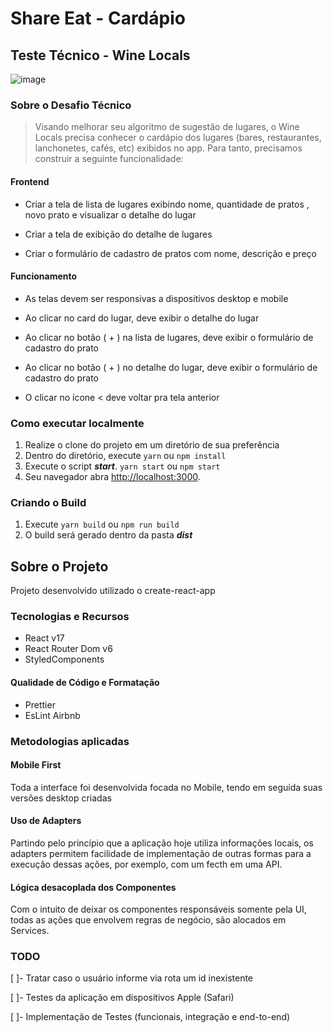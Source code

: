 # Share Eat - Cardápio

## Teste Técnico - Wine Locals

![image](https://user-images.githubusercontent.com/25160385/141389389-ab37bde8-cb3d-45bf-9ad5-da00ed81de0f.png)


### Sobre o Desafio Técnico

> Visando melhorar seu algoritmo de sugestão de lugares, o Wine Locals precisa conhecer o cardápio dos lugares (bares, restaurantes, lanchonetes, cafés, etc) exibidos no app. Para tanto, precisamos construir a seguinte funcionalidade:

#### Frontend

- Criar a tela de lista de lugares exibindo nome, quantidade de pratos , novo prato e visualizar o detalhe do lugar

- Criar a tela de exibição do detalhe de lugares

- Criar o formulário de cadastro de pratos com nome, descrição e preço

#### Funcionamento

- As telas devem ser responsivas a dispositivos desktop e mobile

- Ao clicar no card do lugar, deve exibir o detalhe do lugar

- Ao clicar no botão ( + ) na lista de lugares, deve exibir o formulário de cadastro do prato

- Ao clicar no botão ( + ) no detalhe do lugar, deve exibir o formulário de cadastro do prato

- O clicar no ícone < deve voltar pra tela anterior

### Como executar localmente

 1. Realize o clone do projeto em um diretório de sua preferência
 2. Dentro do diretório, execute ```yarn``` ou ```npm install```
 3. Execute o script ***start***. ```yarn start``` ou ```npm start```
 4. Seu navegador abra [http://localhost:3000](http://localhost:3000). 

### Criando o Build

 1. Execute ```yarn build``` ou ```npm run build```
 2. O build será gerado dentro da pasta ***dist***


 ## Sobre o Projeto

Projeto desenvolvido utilizado o create-react-app

### Tecnologias e Recursos

 - React v17
 - React Router Dom v6
 - StyledComponents

#### Qualidade de Código e Formatação
- Prettier
- EsLint Airbnb

### Metodologias aplicadas
#### Mobile First
Toda a interface foi desenvolvida focada no Mobile, tendo em seguida suas versões desktop criadas

#### Uso de Adapters
Partindo pelo princípio que a aplicação hoje utiliza informações locais, os adapters permitem facilidade de implementação de outras formas para a execução dessas ações, por exemplo, com um fecth em uma API.

#### Lógica desacoplada dos Componentes
Com o intuito de deixar os componentes responsáveis somente pela UI, todas as ações que envolvem regras de negócio, são alocados em Services.

### TODO
[ ]- Tratar caso o usuário informe via rota um id inexistente

[ ]- Testes da aplicação em dispositivos Apple (Safari)

[ ]- Implementação de Testes (funcionais, integração e end-to-end)
